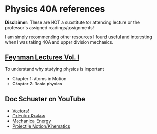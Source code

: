 # Physics 40A references

**Disclaimer:** These are NOT a substitute for attending lecture or the professor's assigned readings/assignments!

I am simply recommending other resources I found useful and interesting when I was taking 40A and upper division mechanics.


## [Feynman Lectures Vol. I](http://www.feynmanlectures.caltech.edu/I_toc.html)

To understand why studying physics is important
- Chapter 1: Atoms in Motion
- Chapter 2: Basic physics

## Doc Schuster on YouTube


- [Vectors!](https://www.youtube.com/watch?v=au3dvk9arF0&list=PLLUpvzaZLf3IcI3SbhCzmgy45OISrEfp-)
- [Calculus Review](https://www.youtube.com/watch?v=dXGjJSMZGDA&list=PLBF08786376974702)
- [Mechanical Energy](https://www.youtube.com/watch?v=C8a8jyihz8s&list=PLAC676D48A67586A6)
- [Projectile Motion/Kinematics](https://www.youtube.com/watch?v=DzPN6WI4mT4&list=PLLUpvzaZLf3JZFImh2nmqsPRNrRVhQRGq)
